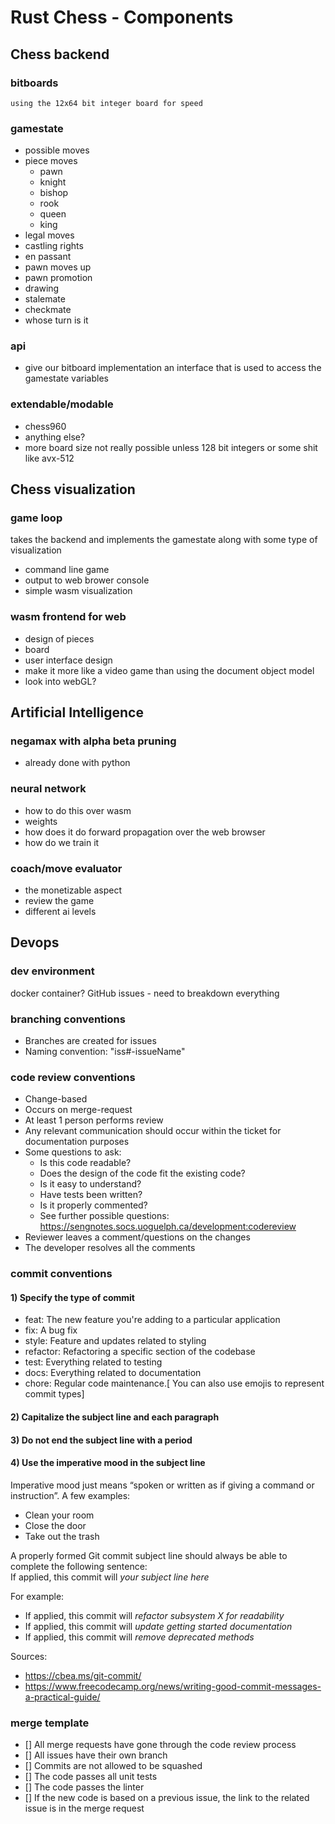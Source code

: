 # Rust Chess - Components

## Chess backend
### bitboards
	using the 12x64 bit integer board for speed
### gamestate
- possible moves
- piece moves
	- pawn
	- knight
	- bishop
	- rook
	- queen
	- king
- legal moves
- castling rights
- en passant
- pawn moves up
- pawn promotion
- drawing
- stalemate
- checkmate
- whose turn is it
### api
- give our bitboard implementation an interface that is used to access the gamestate variables
### extendable/modable
- chess960
- anything else?
- more board size not really possible unless 128 bit integers or some shit like avx-512

## Chess visualization
### game loop
takes the backend and implements the gamestate along with some type of visualization
- command line game
- output to web brower console
- simple wasm visualization	
### wasm frontend for web
- design of pieces
- board
- user interface design
- make it more like a video game than using the document object model
- look into webGL?
	
## Artificial Intelligence  
### negamax with alpha beta pruning
- already done with python
### neural network
- how to do this over wasm
- weights
- how does it do forward propagation over the web browser
- how do we train it
### coach/move evaluator
- the monetizable aspect
- review the game
- different ai levels
	
## Devops
### dev environment
docker container?
GitHub
issues - need to breakdown everything

### branching conventions
- Branches are created for issues
- Naming convention: "iss#-issueName"
### code review conventions
- Change-based
- Occurs on merge-request
- At least 1 person performs review
- Any relevant communication should occur within the ticket for documentation purposes
- Some questions to ask:
	- Is this code readable?
	- Does the design of the code fit the existing code?
	- Is it easy to understand?
	- Have tests been written?
	- Is it properly commented?
	- See further possible questions: https://sengnotes.socs.uoguelph.ca/development:codereview
- Reviewer leaves a comment/questions on the changes
- The developer resolves all the comments

### commit conventions
#### 1) Specify the type of commit <br>
- feat: The new feature you're adding to a particular application <br>
- fix: A bug fix<br>
- style: Feature and updates related to styling<br>
- refactor: Refactoring a specific section of the codebase<br>
- test: Everything related to testing<br>
- docs: Everything related to documentation<br>
- chore: Regular code maintenance.[ You can also use emojis to represent commit types]<br>

#### 2) Capitalize the subject line and each paragraph

#### 3) Do not end the subject line with a period

#### 4) Use the imperative mood in the subject line
Imperative mood just means “spoken or written as if giving a command or instruction”. A few examples:

- Clean your room
- Close the door
- Take out the trash

A properly formed Git commit subject line should always be able to complete the following sentence:<br> 
If applied, this commit will _your subject line here_

For example:

- If applied, this commit will _refactor subsystem X for readability_
- If applied, this commit will _update getting started documentation_
- If applied, this commit will _remove deprecated methods_

Sources:
- https://cbea.ms/git-commit/
- https://www.freecodecamp.org/news/writing-good-commit-messages-a-practical-guide/

### merge template
- [] All merge requests have gone through the code review process
- [] All issues have their own branch
- [] Commits are not allowed to be squashed
- [] The code passes all unit tests
- [] The code passes the linter
- [] If the new code is based on a previous issue, the link to the related issue is in the merge request

